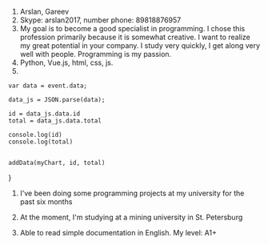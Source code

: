1.  Arslan, Gareev
1.  Skype: arslan2017, number phone: 89818876957
1.  My goal is to become a good specialist in programming. I chose this profession primarily because it is somewhat creative. I want to realize my great potential in your company. I study very quickly, I get along very well with people. Programming is my passion.
1.  Python, Vue.js, html, css, js.
1.   

    var data = event.data;

    data_js = JSON.parse(data);

    id = data_js.data.id
    total = data_js.data.total

    console.log(id)
    console.log(total)

    
    addData(myChart, id, total)

}



1.  I've been doing some programming projects at my university for the past six months

1.  At the moment, I'm studying at a mining university in St. Petersburg

1.  Able to read simple documentation in English. My level: A1+
